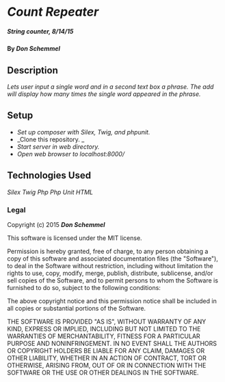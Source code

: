 # _Count Repeater_

##### _String counter, 8/14/15_

#### By _**Don Schemmel**_

## Description

_Lets user input a single word and in a second text box a phrase. The add will display how many times the single word appeared in the phrase._

## Setup

* _Set up composer with Silex, Twig, and phpunit._
* _Clone this repository. _
* _Start server in web directory._
* _Open web browser to localhost:8000/_




## Technologies Used

_Silex
Twig
Php
Php Unit
HTML_

### Legal

Copyright (c) 2015 **_Don Schemmel_**

This software is licensed under the MIT license.

Permission is hereby granted, free of charge, to any person obtaining a copy
of this software and associated documentation files (the "Software"), to deal
in the Software without restriction, including without limitation the rights
to use, copy, modify, merge, publish, distribute, sublicense, and/or sell
copies of the Software, and to permit persons to whom the Software is
furnished to do so, subject to the following conditions:

The above copyright notice and this permission notice shall be included in
all copies or substantial portions of the Software.

THE SOFTWARE IS PROVIDED "AS IS", WITHOUT WARRANTY OF ANY KIND, EXPRESS OR
IMPLIED, INCLUDING BUT NOT LIMITED TO THE WARRANTIES OF MERCHANTABILITY,
FITNESS FOR A PARTICULAR PURPOSE AND NONINFRINGEMENT. IN NO EVENT SHALL THE
AUTHORS OR COPYRIGHT HOLDERS BE LIABLE FOR ANY CLAIM, DAMAGES OR OTHER
LIABILITY, WHETHER IN AN ACTION OF CONTRACT, TORT OR OTHERWISE, ARISING FROM,
OUT OF OR IN CONNECTION WITH THE SOFTWARE OR THE USE OR OTHER DEALINGS IN
THE SOFTWARE.
